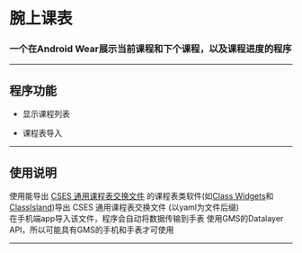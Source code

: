 # 腕上课表
### 一个在Android Wear展示当前课程和下个课程，以及课程进度的程序
***
## 程序功能

[//]: # (- 显示当前课程)

[//]: # (- 显示下个课程)

[//]: # (- 显示课程进度)
- 显示课程列表

[//]: # (- [ ] 编辑课程表)

- 课程表导入

[//]: # (- [x] 程序开机启动)

[//]: # (- [x] 程序窗口置顶)

[//]: # (- [x] 程序窗口拖动控制)

[//]: # (- [x] 多语言支持&#40;目前仅支持中文、英文&#41;)

[//]: # (- [x] 深色模式支持)

[//]: # (- [x] 记忆窗口位置大小)
***
## 使用说明
使用能导出 [CSES 通用课程表交换文件](https://github.com/SmartTeachCN/CSES) 的课程表类软件(如[Class Widgets](https://classwidgets.rinlit.cn/zh/)和[ClassIsland](https://classisland.tech/))导出 CSES 通用课程表交换文件 (以yaml为文件后缀)<br>
在手机端app导入该文件，程序会自动将数据传输到手表
使用GMS的Datalayer API，所以可能具有GMS的手机和手表才可使用
***